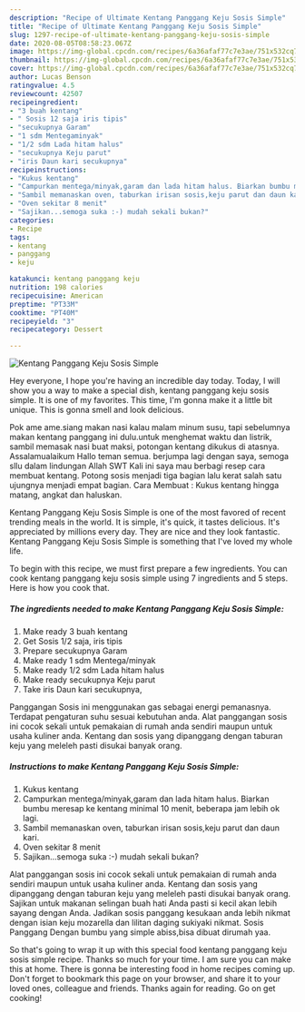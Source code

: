 ```yaml
---
description: "Recipe of Ultimate Kentang Panggang Keju Sosis Simple"
title: "Recipe of Ultimate Kentang Panggang Keju Sosis Simple"
slug: 1297-recipe-of-ultimate-kentang-panggang-keju-sosis-simple
date: 2020-08-05T08:58:23.067Z
image: https://img-global.cpcdn.com/recipes/6a36afaf77c7e3ae/751x532cq70/kentang-panggang-keju-sosis-simple-foto-resep-utama.jpg
thumbnail: https://img-global.cpcdn.com/recipes/6a36afaf77c7e3ae/751x532cq70/kentang-panggang-keju-sosis-simple-foto-resep-utama.jpg
cover: https://img-global.cpcdn.com/recipes/6a36afaf77c7e3ae/751x532cq70/kentang-panggang-keju-sosis-simple-foto-resep-utama.jpg
author: Lucas Benson
ratingvalue: 4.5
reviewcount: 42507
recipeingredient:
- "3 buah kentang"
- " Sosis 12 saja iris tipis"
- "secukupnya Garam"
- "1 sdm Mentegaminyak"
- "1/2 sdm Lada hitam halus"
- "secukupnya Keju parut"
- "iris Daun kari secukupnya"
recipeinstructions:
- "Kukus kentang"
- "Campurkan mentega/minyak,garam dan lada hitam halus. Biarkan bumbu meresap ke kentang minimal 10 menit, beberapa jam lebih ok lagi."
- "Sambil memanaskan oven, taburkan irisan sosis,keju parut dan daun kari."
- "Oven sekitar 8 menit"
- "Sajikan...semoga suka :-) mudah sekali bukan?"
categories:
- Recipe
tags:
- kentang
- panggang
- keju

katakunci: kentang panggang keju 
nutrition: 198 calories
recipecuisine: American
preptime: "PT33M"
cooktime: "PT40M"
recipeyield: "3"
recipecategory: Dessert

---
```



![Kentang Panggang Keju Sosis Simple](https://img-global.cpcdn.com/recipes/6a36afaf77c7e3ae/751x532cq70/kentang-panggang-keju-sosis-simple-foto-resep-utama.jpg)

Hey everyone, I hope you're having an incredible day today. Today, I will show you a way to make a special dish, kentang panggang keju sosis simple. It is one of my favorites. This time, I'm gonna make it a little bit unique. This is gonna smell and look delicious.

Pok ame ame.siang makan nasi kalau malam minum susu, tapi sebelumnya makan kentang panggang ini dulu.untuk menghemat waktu dan listrik, sambil memasak nasi buat maksi, potongan kentang dikukus di atasnya. Assalamualaikum Hallo teman semua. berjumpa lagi dengan saya, semoga sllu dalam lindungan Allah SWT Kali ini saya mau berbagi resep cara membuat kentang. Potong sosis menjadi tiga bagian lalu kerat salah satu ujungnya menjadi empat bagian. Cara Membuat : Kukus kentang hingga matang, angkat dan haluskan.

Kentang Panggang Keju Sosis Simple is one of the most favored of recent trending meals in the world. It is simple, it's quick, it tastes delicious. It's appreciated by millions every day. They are nice and they look fantastic. Kentang Panggang Keju Sosis Simple is something that I've loved my whole life.


To begin with this recipe, we must first prepare a few ingredients. You can cook kentang panggang keju sosis simple using 7 ingredients and 5 steps. Here is how you cook that.

<!--inarticleads1-->

##### The ingredients needed to make Kentang Panggang Keju Sosis Simple:

1. Make ready 3 buah kentang
1. Get  Sosis 1/2 saja, iris tipis
1. Prepare secukupnya Garam
1. Make ready 1 sdm Mentega/minyak
1. Make ready 1/2 sdm Lada hitam halus
1. Make ready secukupnya Keju parut
1. Take iris Daun kari secukupnya,


Panggangan Sosis ini menggunakan gas sebagai energi pemanasnya. Terdapat pengaturan suhu sesuai kebutuhan anda. Alat panggangan sosis ini cocok sekali untuk pemakaian di rumah anda sendiri maupun untuk usaha kuliner anda. Kentang dan sosis yang dipanggang dengan taburan keju yang meleleh pasti disukai banyak orang. 

<!--inarticleads2-->

##### Instructions to make Kentang Panggang Keju Sosis Simple:

1. Kukus kentang
1. Campurkan mentega/minyak,garam dan lada hitam halus. Biarkan bumbu meresap ke kentang minimal 10 menit, beberapa jam lebih ok lagi.
1. Sambil memanaskan oven, taburkan irisan sosis,keju parut dan daun kari.
1. Oven sekitar 8 menit
1. Sajikan...semoga suka :-) mudah sekali bukan?


Alat panggangan sosis ini cocok sekali untuk pemakaian di rumah anda sendiri maupun untuk usaha kuliner anda. Kentang dan sosis yang dipanggang dengan taburan keju yang meleleh pasti disukai banyak orang. Sajikan untuk makanan selingan buah hati Anda pasti si kecil akan lebih sayang dengan Anda. Jadikan sosis panggang kesukaan anda lebih nikmat dengan isian keju mozarella dan lilitan daging sukiyaki nikmat. Sosis Panggang Dengan bumbu yang simple abiss,bisa dibuat dirumah yaa. 

So that's going to wrap it up with this special food kentang panggang keju sosis simple recipe. Thanks so much for your time. I am sure you can make this at home. There is gonna be interesting food in home recipes coming up. Don't forget to bookmark this page on your browser, and share it to your loved ones, colleague and friends. Thanks again for reading. Go on get cooking!
